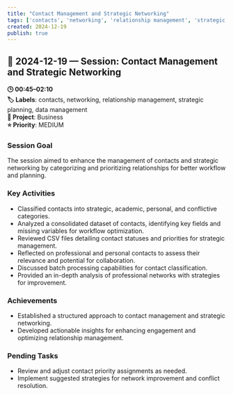 ```yaml
---
title: "Contact Management and Strategic Networking"
tags: ['contacts', 'networking', 'relationship management', 'strategic planning', 'data management']
created: 2024-12-19
publish: true
---
```


## 📅 2024-12-19 — Session: Contact Management and Strategic Networking

**🕒 00:45–02:10**  
**🏷️ Labels**: contacts, networking, relationship management, strategic planning, data management  
**📂 Project**: Business  
**⭐ Priority**: MEDIUM  


### Session Goal
The session aimed to enhance the management of contacts and strategic networking by categorizing and prioritizing relationships for better workflow and planning.

### Key Activities
- Classified contacts into strategic, academic, personal, and conflictive categories.
- Analyzed a consolidated dataset of contacts, identifying key fields and missing variables for workflow optimization.
- Reviewed CSV files detailing contact statuses and priorities for strategic management.
- Reflected on professional and personal contacts to assess their relevance and potential for collaboration.
- Discussed batch processing capabilities for contact classification.
- Provided an in-depth analysis of professional networks with strategies for improvement.

### Achievements
- Established a structured approach to contact management and strategic networking.
- Developed actionable insights for enhancing engagement and optimizing relationship management.

### Pending Tasks
- Review and adjust contact priority assignments as needed.
- Implement suggested strategies for network improvement and conflict resolution.
